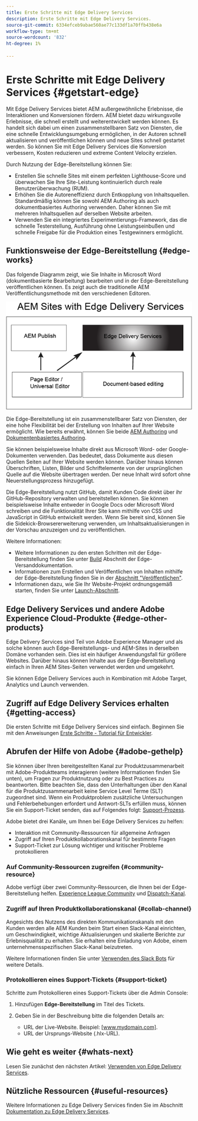 ```yaml
---
title: Erste Schritte mit Edge Delivery Services
description: Erste Schritte mit Edge Delivery Services.
source-git-commit: 6334efceb9abae560ae77c133df1a70ffb438e6a
workflow-type: tm+mt
source-wordcount: '832'
ht-degree: 1%

---
```



# Erste Schritte mit Edge Delivery Services {#getstart-edge}

Mit Edge Delivery Services bietet AEM außergewöhnliche Erlebnisse, die Interaktionen und Konversionen fördern. AEM bietet dazu wirkungsvolle Erlebnisse, die schnell erstellt und weiterentwickelt werden können. Es handelt sich dabei um einen zusammenstellbaren Satz von Diensten, die eine schnelle Entwicklungsumgebung ermöglichen, in der Autoren schnell aktualisieren und veröffentlichen können und neue Sites schnell gestartet werden. So können Sie mit Edge Delivery Services die Konversion verbessern, Kosten reduzieren und extreme Content Velocity erzielen.

Durch Nutzung der Edge-Bereitstellung können Sie:

* Erstellen Sie schnelle Sites mit einem perfekten Lighthouse-Score und überwachen Sie Ihre Site-Leistung kontinuierlich durch reale Benutzerüberwachung (RUM).
* Erhöhen Sie die Autoreneffizienz durch Entkopplung von Inhaltsquellen. Standardmäßig können Sie sowohl AEM Authoring als auch dokumentbasiertes Authoring verwenden. Daher können Sie mit mehreren Inhaltsquellen auf derselben Website arbeiten.
* Verwenden Sie ein integriertes Experimentierungs-Framework, das die schnelle Testerstellung, Ausführung ohne Leistungseinbußen und schnelle Freigabe für die Produktion eines Testgewinners ermöglicht.

## Funktionsweise der Edge-Bereitstellung {#edge-works}

Das folgende Diagramm zeigt, wie Sie Inhalte in Microsoft Word (dokumentbasierte Bearbeitung) bearbeiten und in der Edge-Bereitstellung veröffentlichen können. Es zeigt auch die traditionelle AEM Veröffentlichungsmethode mit den verschiedenen Editoren.

![Edge-Bereitstellungsarchitektur](assets/edgedelivery.png)

Die Edge-Bereitstellung ist ein zusammenstellbarer Satz von Diensten, der eine hohe Flexibilität bei der Erstellung von Inhalten auf Ihrer Website ermöglicht. Wie bereits erwähnt, können Sie beide [AEM Authoring](https://experienceleague.adobe.com/docs/experience-manager-cloud-service/content/sites/authoring/getting-started/concepts.html) und [Dokumentenbasiertes Authoring](https://www.hlx.live/docs/authoring).

Sie können beispielsweise Inhalte direkt aus Microsoft Word- oder Google-Dokumenten verwenden. Das bedeutet, dass Dokumente aus diesen Quellen Seiten auf Ihrer Website werden können. Darüber hinaus können Überschriften, Listen, Bilder und Schriftelemente von der ursprünglichen Quelle auf die Website übertragen werden. Der neue Inhalt wird sofort ohne Neuerstellungsprozess hinzugefügt.

Die Edge-Bereitstellung nutzt GitHub, damit Kunden Code direkt über ihr GitHub-Repository verwalten und bereitstellen können. Sie können beispielsweise Inhalte entweder in Google Docs oder Microsoft Word schreiben und die Funktionalität Ihrer Site kann mithilfe von CSS und JavaScript in GitHub entwickelt werden. Wenn Sie bereit sind, können Sie die Sidekick-Browsererweiterung verwenden, um Inhaltsaktualisierungen in der Vorschau anzuzeigen und zu veröffentlichen.

Weitere Informationen:

* Weitere Informationen zu den ersten Schritten mit der Edge-Bereitstellung finden Sie unter [Build](https://www.hlx.live/docs/#build) Abschnitt der Edge-Versanddokumentation.
* Informationen zum Erstellen und Veröffentlichen von Inhalten mithilfe der Edge-Bereitstellung finden Sie in der [Abschnitt &quot;Veröffentlichen&quot;](https://www.hlx.live/docs/authoring).
* Informationen dazu, wie Sie Ihr Website-Projekt ordnungsgemäß starten, finden Sie unter [Launch-Abschnitt](https://www.hlx.live/docs/#launch).

## Edge Delivery Services und andere Adobe Experience Cloud-Produkte {#edge-other-products}

Edge Delivery Services sind Teil von Adobe Experience Manager und als solche können auch Edge-Bereitstellungs- und AEM-Sites in derselben Domäne vorhanden sein. Dies ist ein häufiger Anwendungsfall für größere Websites. Darüber hinaus können Inhalte aus der Edge-Bereitstellung einfach in Ihren AEM Sites-Seiten verwendet werden und umgekehrt.

Sie können Edge Delivery Services auch in Kombination mit Adobe Target, Analytics und Launch verwenden.

## Zugriff auf Edge Delivery Services erhalten {#getting-access}

Die ersten Schritte mit Edge Delivery Services sind einfach. Beginnen Sie mit den Anweisungen [Erste Schritte - Tutorial für Entwickler](https://www.hlx.live/developer/tutorial).

## Abrufen der Hilfe von Adobe {#adobe-gethelp}

Sie können über Ihren bereitgestellten Kanal zur Produktzusammenarbeit mit Adobe-Produktteams interagieren (weitere Informationen finden Sie unten), um Fragen zur Produktnutzung oder zu Best Practices zu beantworten. Bitte beachten Sie, dass den Unterhaltungen über den Kanal für die Produktzusammenarbeit keine Service Level Terme (SLT) zugeordnet sind. Wenn ein Produktproblem zusätzliche Untersuchungen und Fehlerbehebungen erfordert und Antwort-SLTs erfüllen muss, können Sie ein Support-Ticket senden, das auf Folgendes folgt: [Support-Prozess](https://experienceleague.adobe.com/?lang=de&amp;support-tab=home#support).

Adobe bietet drei Kanäle, um Ihnen bei Edge Delivery Services zu helfen:

* Interaktion mit Community-Ressourcen für allgemeine Anfragen
* Zugriff auf Ihren Produktkollaborationskanal für bestimmte Fragen
* Support-Ticket zur Lösung wichtiger und kritischer Probleme protokollieren

### Auf Community-Ressourcen zugreifen {#community-resource}

Adobe verfügt über zwei Community-Ressourcen, die Ihnen bei der Edge-Bereitstellung helfen. [Experience League Community](https://adobe.ly/3RzitVw) und [Dispatch-Kanal](https://discord.gg/YFTKQK8M).

### Zugriff auf Ihren Produktkollaborationskanal {#collab-channel}

Angesichts des Nutzens des direkten Kommunikationskanals mit den Kunden werden alle AEM Kunden beim Start einen Slack-Kanal einrichten, um Geschwindigkeit, wichtige Aktualisierungen und skalierte Berichte zur Erlebnisqualität zu erhalten. Sie erhalten eine Einladung von Adobe, einem unternehmensspezifischen Slack-Kanal beizutreten.

Weitere Informationen finden Sie unter [Verwenden des Slack Bots](https://www.hlx.live/docs/slack) für weitere Details.

### Protokollieren eines Support-Tickets {#support-ticket}

Schritte zum Protokollieren eines Support-Tickets über die Admin Console:

1. Hinzufügen **Edge-Bereitstellung** im Titel des Tickets.
2. Geben Sie in der Beschreibung bitte die folgenden Details an:

   * URL der Live-Website. Beispiel: [www.mydomain.com].
   * URL der Ursprungs-Website (.hlx-URL).

## Wie geht es weiter {#whats-next}

Lesen Sie zunächst den nächsten Artikel: [Verwenden von Edge Delivery Services](/help/edge/using.md).

## Nützliche Ressourcen {#useful-resources}

Weitere Informationen zu Edge Delivery Services finden Sie im Abschnitt [Dokumentation zu Edge Delivery Services](https://www.hlx.live/docs/).
